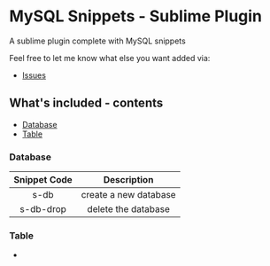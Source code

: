 MySQL Snippets - Sublime Plugin
==================

A sublime plugin complete with MySQL snippets

Feel free to let me know what else you want added via:

- [Issues](https://github.com/ancor-dev/sublime-sql-snippets/issues)

## What's included - contents
- [Database](#database)
- [Table](#table)

### Database
|Snippet Code     | Description    |
|:---------------:|:--------------:|
|s-db             | create a new database |
|s-db-drop        | delete the database |

### Table
- 
